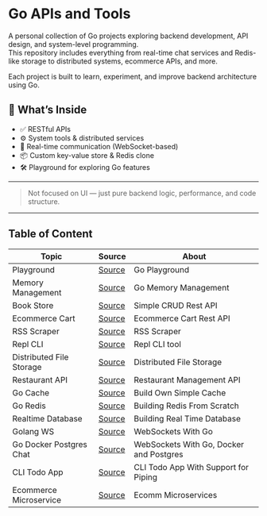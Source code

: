 # Go APIs and Tools

A personal collection of Go projects exploring backend development, API design, and system-level programming.  
This repository includes everything from real-time chat services and Redis-like storage to distributed systems, ecommerce APIs, and more.

Each project is built to learn, experiment, and improve backend architecture using Go.

## 🔧 What’s Inside

- ✅ RESTful APIs
- ⚙️ System tools & distributed services
- 💬 Real-time communication (WebSocket-based)
- 📦 Custom key-value store & Redis clone
- 🛠️ Playground for exploring Go features

---

> Not focused on UI — just pure backend logic, performance, and code structure.

---

## Table of Content

| Topic                    | Source                                | About                                   |
| ------------------------ | ------------------------------------- | --------------------------------------- |
| Playground               | [Source](./playground/)               | Go Playground                           |
| Memory Management        | [Source](./memory-management)         | Go Memory Management                    |
| Book Store               | [Source](./book-store/)               | Simple CRUD Rest API                    |
| Ecommerce Cart           | [Source](./ecommerce-cart/)           | Ecommerce Cart Rest API                 |
| RSS Scraper              | [Source](./rss-scraper/)              | RSS Scraper                             |
| Repl CLI                 | [Source](./repl-cli/)                 | Repl CLI tool                           |
| Distributed File Storage | [Source](./distributed-file-storage/) | Distributed File Storage                |
| Restaurant API           | [Source](./restaurant-api/)           | Restaurant Management API               |
| Go Cache                 | [Source](./go-cache/)                 | Build Own Simple Cache                  |
| Go Redis                 | [Source](./redis-from-scratch/)       | Building Redis From Scratch             |
| Realtime Database        | [Source](./realtime-database)         | Building Real Time Database             |
| Golang WS                | [Source](./go-ws)                     | WebSockets With Go                      |
| Go Docker Postgres Chat  | [Source](./go-docker-chat/)           | WebSockets With Go, Docker and Postgres |
| CLI Todo App             | [Source](./cli-todo/)                 | CLI Todo App With Support for Piping    |
| Ecommerce Microservice   | [Source](./ecomm-microservices)       | Ecomm Microservices                     |
